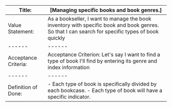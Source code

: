 | Title: | [Managing specific books and book genres.] |
| ------ | ------ |
| Value Statement: | As a bookseller, I want to manage the book inventory with specific book and book genres. So that I can search for specific types of book quickly |
| ------ | ------ |
| Acceptance Criteria: | Acceptance Criterion: Let's say I want to find a type of book I'll find by entering its genre and index information |
| ------ | ------ |
| Definition of Done: | -   Each type of book is specifically divided by each bookcase. -   Each type of book will have a specific indicator. |



